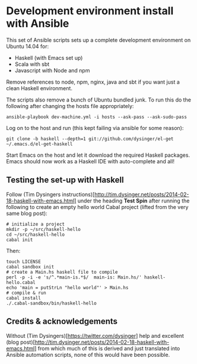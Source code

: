 # Development environment install with Ansible
This set of Ansible scripts sets up a complete development environment on Ubuntu 14.04 for:

- Haskell (with Emacs set up)
- Scala with sbt
- Javascript with Node and npm

Remove references to node, npm, nginx, java and sbt if you want just a clean Haskell environment.

The scripts also remove a bunch of Ubuntu bundled junk.
To run this do the following after changing the hosts file appropriately:

	ansible-playbook dev-machine.yml -i hosts --ask-pass --ask-sudo-pass

Log on to the host and run (this kept failing via ansible for some reason):

	git clone -b haskell --depth=1 git://github.com/dysinger/el-get ~/.emacs.d/el-get-haskell

Start Emacs on the host and let it download the required Haskell packages. Emacs should now work as a Haskell IDE with auto-complete and all!

## Testing the set-up with Haskell
Follow (Tim Dysingers instructions)[http://tim.dysinger.net/posts/2014-02-18-haskell-with-emacs.html] under the heading **Test Spin** after running the following to create an empty hello world Cabal project (lifted from the very same blog post):

	# initialize a project
	mkdir -p ~/src/haskell-hello
	cd ~/src/haskell-hello
	cabal init

Then:

	touch LICENSE
	cabal sandbox init
	# create a Main.hs haskell file to compile
	perl -p -i -e 's/^.*main-is.*$/  main-is: Main.hs/' haskell-hello.cabal
	echo 'main = putStrLn "hello world"' > Main.hs
	# compile & run
	cabal install
	./.cabal-sandbox/bin/haskell-hello

## Credits & acknowledgements
Without (Tim Dysingers)[https://twitter.com/dysinger] help and excellent (blog post)[http://tim.dysinger.net/posts/2014-02-18-haskell-with-emacs.html] from which much of this is derived and just translated into Ansible automation scripts, none of this would have been possible.
